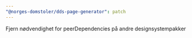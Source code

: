 ```yaml
---
"@norges-domstoler/dds-page-generator": patch
---
```


Fjern nødvendighet for peerDependencies på andre designsystempakker
